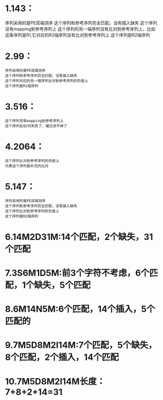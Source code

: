 # 1.143：    
   序列采用的是PE双端测序
   这个序列和参考序列完全匹配，没有插入缺失
   这个序列没有mapping到参考序列上
   这个序列的另一端序列没有比对到参考序列上，比如这条序列是R1,它对应的R2端序列没有比对到参考序列上
   这个序列是R2端序列
# 2.99：
    序列采用的是PE双端测序
    这个序列和参考序列完全匹配，没有插入缺失
    这个序列对应的另一端序列比对到参考序列的负链上
    这个序列是R1端序列
# 3.516：
    这个序列没有mapping到参考序列上
    这个序列在QC时失败了，被过滤不掉了
# 4.2064：
    这个序列比对到参考序列的负链上
    代表这个序列是补充的比对
# 5.147：
    序列采用的是PE双端测序
    这个序列和参考序列完全匹配，没有插入缺失
    这个序列比对到参考序列的负链上
    这个序列是R2端序列
# 6.14M2D31M:14个匹配，2个缺失，31个匹配
# 7.3S6M1D5M:前3个字符不考虑，6个匹配，1个缺失，5个匹配
# 8.6M14N5M:6个匹配，14个插入，5个匹配的
# 9.7M5D8M2I14M:7个匹配，5个缺失，8个匹配，2个插入，14个匹配
# 10.7M5D8M2I14M长度：7+8+2+14=31